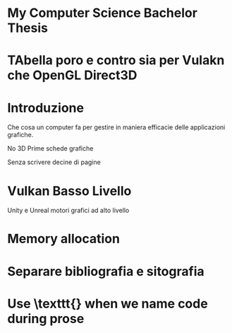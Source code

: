 # My Computer Science Bachelor Thesis

# TAbella poro e contro sia per Vulakn che OpenGL Direct3D

# Introduzione

Che cosa un computer fa per gestire in maniera efficacie
delle applicazioni grafiche.

No 3D
Prime schede grafiche

Senza scrivere decine di pagine

# Vulkan Basso Livello

Unity e Unreal motori grafici ad alto livello

# Memory allocation

# Separare bibliografia e sitografia

# Use \texttt{} when we name code during prose
